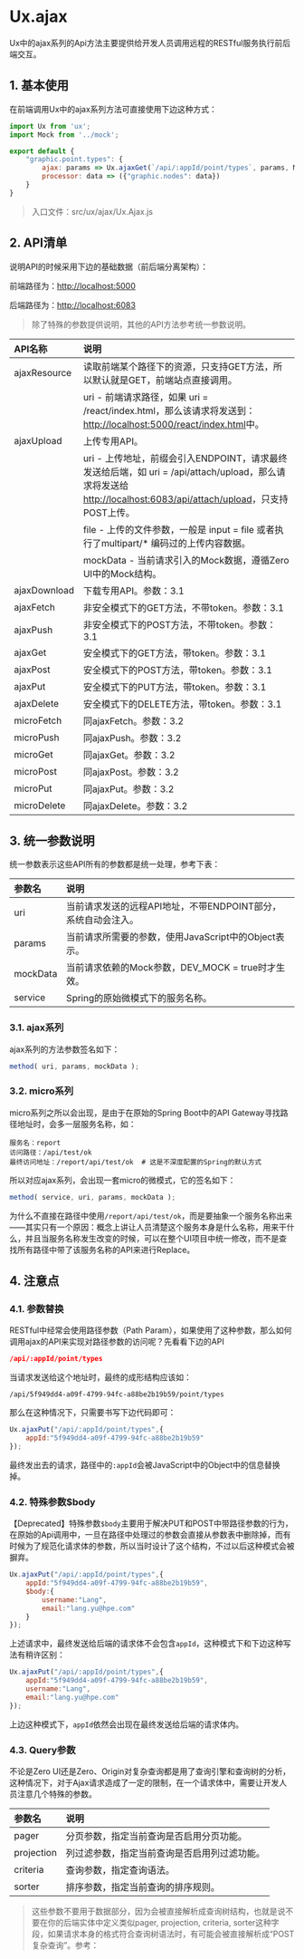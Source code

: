 # Ux.ajax

Ux中的ajax系列的Api方法主要提供给开发人员调用远程的RESTful服务执行前后端交互。

## 1. 基本使用

在前端调用Ux中的ajax系列方法可直接使用下边这种方式：

```js
import Ux from 'ux';
import Mock from '../mock';

export default {
    "graphic.point.types": {
        ajax: params => Ux.ajaxGet(`/api/:appId/point/types`, params, Mock.fnPointTypes),
        processor: data => ({"graphic.nodes": data})
    }
}
```

> 入口文件：src/ux/ajax/Ux.Ajax.js

## 2. API清单

说明API的时候采用下边的基础数据（前后端分离架构）：

前端路径为：[http://localhost:5000](http://localhost:5000)

后端路径为：[http://localhost:6083](http://localhost:6083)

> 除了特殊的参数提供说明，其他的API方法参考统一参数说明。

| API名称 | 说明 |
| :--- | :--- |
| ajaxResource | 读取前端某个路径下的资源，只支持GET方法，所以默认就是GET，前端站点直接调用。 |
|  | uri - 前端请求路径，如果 uri = /react/index.html，那么该请求将发送到：[http://localhost:5000/react/index.html](http://localhost:5000/react/index.html中。)中。 |
| ajaxUpload | 上传专用API。 |
|  | uri - 上传地址，前缀会引入ENDPOINT，请求最终发送给后端，如 uri = /api/attach/upload，那么请求将发送给 [http://localhost:6083/api/attach/upload](http://localhost:6083/api/attach/upload。)，只支持POST上传。 |
|  | file - 上传的文件参数，一般是 input = file 或者执行了multipart/\* 编码过的上传内容数据。 |
|  | mockData - 当前请求引入的Mock数据，遵循Zero UI中的Mock结构。 |
| ajaxDownload | 下载专用API。参数：3.1 |
| ajaxFetch | 非安全模式下的GET方法，不带token。参数：3.1 |
| ajaxPush | 非安全模式下的POST方法，不带token。参数：3.1 |
| ajaxGet | 安全模式下的GET方法，带token。参数：3.1 |
| ajaxPost | 安全模式下的POST方法，带token。参数：3.1 |
| ajaxPut | 安全模式下的PUT方法，带token。参数：3.1 |
| ajaxDelete | 安全模式下的DELETE方法，带token。参数：3.1 |
| microFetch | 同ajaxFetch。参数：3.2 |
| microPush | 同ajaxPush。参数：3.2 |
| microGet | 同ajaxGet。参数：3.2 |
| microPost | 同ajaxPost。参数：3.2 |
| microPut | 同ajaxPut。参数：3.2 |
| microDelete | 同ajaxDelete。参数：3.2 |

## 3. 统一参数说明

统一参数表示这些API所有的参数都是统一处理，参考下表：

| 参数名 | 说明 |
| :--- | :--- |
| uri | 当前请求发送的远程API地址，不带ENDPOINT部分，系统自动会注入。 |
| params | 当前请求所需要的参数，使用JavaScript中的Object表示。 |
| mockData | 当前请求依赖的Mock参数，DEV\_MOCK = true时才生效。 |
| service | Spring的原始微模式下的服务名称。 |

### 3.1. ajax系列

ajax系列的方法参数签名如下：

```js
method( uri, params, mockData );
```

### 3.2. micro系列

micro系列之所以会出现，是由于在原始的Spring Boot中的API Gateway寻找路径地址时，会多一层服务名称，如：

```shell
服务名：report
访问路径：/api/test/ok
最终访问地址：/report/api/test/ok  # 这是不深度配置的Spring的默认方式
```

所以对应ajax系列，会出现一套micro的微模式，它的签名如下：

```js
method( service, uri, params, mockData );
```

为什么不直接在路径中使用`/report/api/test/ok`，而是要抽象一个服务名称出来——其实只有一个原因：概念上讲让人员清楚这个服务本身是什么名称，用来干什么，并且当服务名称发生改变的时候，可以在整个UI项目中统一修改，而不是查找所有路径中带了该服务名称的API来进行Replace。

## 4. 注意点

### 4.1. 参数替换

RESTful中经常会使用路径参数（Path Param），如果使用了这种参数，那么如何调用ajax的API来实现对路径参数的访问呢？先看看下边的API

```json
/api/:appId/point/types
```

当请求发送给这个地址时，最终的成形结构应该如：

```shell
/api/5f949dd4-a09f-4799-94fc-a88be2b19b59/point/types
```

那么在这种情况下，只需要书写下边代码即可：

```js
Ux.ajaxPut("/api/:appId/point/types",{
    appId:"5f949dd4-a09f-4799-94fc-a88be2b19b59"
});
```

最终发出去的请求，路径中的`:appId`会被JavaScript中的Object中的信息替换掉。

### 4.2. 特殊参数$body

【Deprecated】特殊参数`$body`主要用于解决PUT和POST中带路径参数的行为，在原始的Api调用中，一旦在路径中处理过的参数会直接从参数表中删除掉，而有时候为了规范化请求体的参数，所以当时设计了这个结构，不过以后这种模式会被摒弃。

```js
Ux.ajaxPut("/api/:appId/point/types",{
    appId:"5f949dd4-a09f-4799-94fc-a88be2b19b59",
    $body:{
        username:"Lang",
        email:"lang.yu@hpe.com"
    }
});
```

上述请求中，最终发送给后端的请求体不会包含`appId`，这种模式下和下边这种写法有稍许区别：

```js
Ux.ajaxPut("/api/:appId/point/types",{
    appId:"5f949dd4-a09f-4799-94fc-a88be2b19b59",
    username:"Lang",
    email:"lang.yu@hpe.com"
});
```

上边这种模式下，`appId`依然会出现在最终发送给后端的请求体内。

### 4.3. Query参数

不论是Zero UI还是Zero、Origin对复杂查询都是用了查询引擎和查询树的分析，这种情况下，对于Ajax请求造成了一定的限制，在一个请求体中，需要让开发人员注意几个特殊的参数。

| 参数名 | 说明 |
| :--- | :--- |
| pager | 分页参数，指定当前查询是否启用分页功能。 |
| projection | 列过滤参数，指定当前查询是否启用列过滤功能。 |
| criteria | 查询参数，指定查询语法。 |
| sorter | 排序参数，指定当前查询的排序规则。 |

> 这些参数不要用于数据部分，因为会被直接解析成查询树结构，也就是说不要在你的后端实体中定义类似pager, projection, criteria, sorter这种字段，如果请求本身的格式符合查询树语法时，有可能会被直接解析成“POST复杂查询”。参考：



